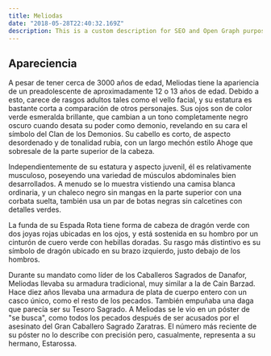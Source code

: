 ```yaml
---
title: Meliodas
date: "2018-05-28T22:40:32.169Z"
description: This is a custom description for SEO and Open Graph purposes, rather than the default generated excerpt. Simply add a description field to the frontmatter.
---
```


## Apareciencia

A pesar de tener cerca de 3000 años de edad, Meliodas tiene la apariencia de un preadolescente de aproximadamente 12 o 13 años de edad. Debido a esto, carece de rasgos adultos tales como el vello facial, y su estatura es bastante corta a comparación de otros personajes. Sus ojos son de color verde esmeralda brillante, que cambian a un tono completamente negro oscuro cuando desata su poder como demonio, revelando en su cara el símbolo del Clan de los Demonios. Su cabello es corto, de aspecto desordenado y de tonalidad rubia, con un largo mechón estilo Ahoge que sobresale de la parte superior de la cabeza.

Independientemente de su estatura y aspecto juvenil, él es relativamente musculoso, poseyendo una variedad de músculos abdominales bien desarrollados. A menudo se lo muestra vistiendo una camisa blanca ordinaria, y un chaleco negro sin mangas en la parte superior con una corbata suelta, también usa un par de botas negras sin calcetines con detalles verdes.

La funda de su Espada Rota tiene forma de cabeza de dragón verde con dos joyas rojas ubicadas en los ojos, y está sostenida en su hombro por un cinturón de cuero verde con hebillas doradas. Su rasgo más distintivo es su símbolo de dragón ubicado en su brazo izquierdo, justo debajo de los hombros.

Durante su mandato como líder de los Caballeros Sagrados de Danafor, Meliodas llevaba su armadura tradicional, muy similar a la de Cain Barzad. Hace diez años llevaba una armadura de plata de cuerpo entero con un casco único, como el resto de los pecados. También empuñaba una daga que parecía ser su Tesoro Sagrado. A Meliodas se le vio en un póster de "se busca", como todos los pecados después de ser acusados ​​por el asesinato del Gran Caballero Sagrado Zaratras. El número más reciente de su póster no lo describe con precisión pero, casualmente, representa a su hermano, Estarossa.